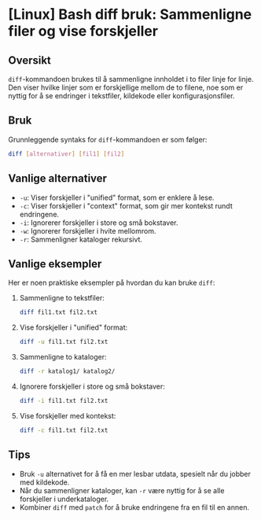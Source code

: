 # [Linux] Bash diff bruk: Sammenligne filer og vise forskjeller

## Oversikt
`diff`-kommandoen brukes til å sammenligne innholdet i to filer linje for linje. Den viser hvilke linjer som er forskjellige mellom de to filene, noe som er nyttig for å se endringer i tekstfiler, kildekode eller konfigurasjonsfiler.

## Bruk
Grunnleggende syntaks for `diff`-kommandoen er som følger:

```bash
diff [alternativer] [fil1] [fil2]
```

## Vanlige alternativer
- `-u`: Viser forskjeller i "unified" format, som er enklere å lese.
- `-c`: Viser forskjeller i "context" format, som gir mer kontekst rundt endringene.
- `-i`: Ignorerer forskjeller i store og små bokstaver.
- `-w`: Ignorerer forskjeller i hvite mellomrom.
- `-r`: Sammenligner kataloger rekursivt.

## Vanlige eksempler
Her er noen praktiske eksempler på hvordan du kan bruke `diff`:

1. Sammenligne to tekstfiler:
   ```bash
   diff fil1.txt fil2.txt
   ```

2. Vise forskjeller i "unified" format:
   ```bash
   diff -u fil1.txt fil2.txt
   ```

3. Sammenligne to kataloger:
   ```bash
   diff -r katalog1/ katalog2/
   ```

4. Ignorere forskjeller i store og små bokstaver:
   ```bash
   diff -i fil1.txt fil2.txt
   ```

5. Vise forskjeller med kontekst:
   ```bash
   diff -c fil1.txt fil2.txt
   ```

## Tips
- Bruk `-u` alternativet for å få en mer lesbar utdata, spesielt når du jobber med kildekode.
- Når du sammenligner kataloger, kan `-r` være nyttig for å se alle forskjeller i underkataloger.
- Kombiner `diff` med `patch` for å bruke endringene fra en fil til en annen.